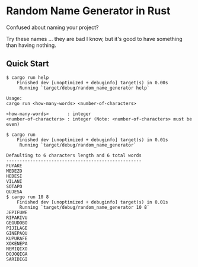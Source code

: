 # Random Name Generator in Rust

Confused about naming your project? 

Try these names ... they are bad I know, but it's good to have something than having nothing.


## Quick Start

```console
$ cargo run help
    Finished dev [unoptimized + debuginfo] target(s) in 0.00s
     Running `target/debug/random_name_generator help`

Usage:
cargo run <how-many-words> <number-of-characters>

<how-many-words>       : integer
<number-of-characters> : integer (Note: <number-of-characters> must be even)

$ cargo run
    Finished dev [unoptimized + debuginfo] target(s) in 0.01s
     Running `target/debug/random_name_generator`

Defaulting to 6 characters length and 6 total words
---------------------------------------------------
FUYAKE
MEDEZO
HEDESI
VILANI
SOTAPO
QUJESA
$ cargo run 10 8
    Finished dev [unoptimized + debuginfo] target(s) in 0.01s
     Running `target/debug/random_name_generator 10 8`
JEPIFUWE
RIPARIVU
GEGUDOBO
PIJILAGE
GINEPAQU
KUPURAFE
XOKENEPA
NEMIQIXO
DOJOQIGA
SARIDIGI
```

